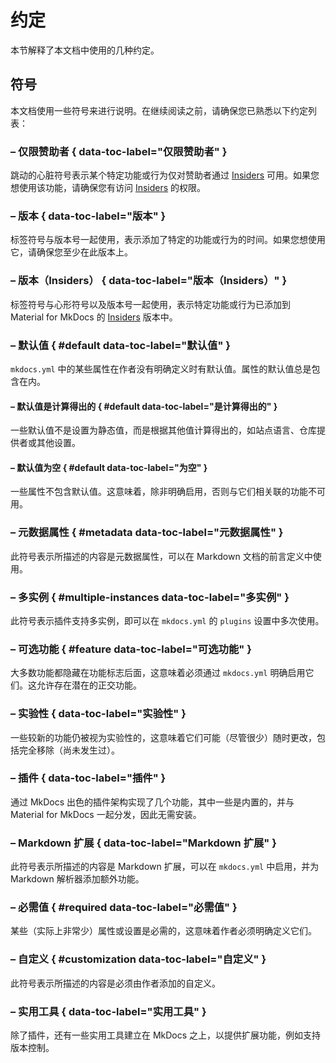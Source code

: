 # 约定

本节解释了本文档中使用的几种约定。

## 符号

本文档使用一些符号来进行说明。在继续阅读之前，请确保您已熟悉以下约定列表：

### <!-- md:sponsors --> – 仅限赞助者 { data-toc-label="仅限赞助者" }

跳动的心脏符号表示某个特定功能或行为仅对赞助者通过 [Insiders] 可用。如果您想使用该功能，请确保您有访问 [Insiders] 的权限。

### <!-- md:version --> – 版本 { data-toc-label="版本" }

标签符号与版本号一起使用，表示添加了特定的功能或行为的时间。如果您想使用它，请确保您至少在此版本上。

### <!-- md:version insiders- --> – 版本（Insiders） { data-toc-label="版本（Insiders）" }

标签符号与心形符号以及版本号一起使用，表示特定功能或行为已添加到 Material for MkDocs 的 [Insiders] 版本中。

### <!-- md:default --> – 默认值 { #default data-toc-label="默认值" }

`mkdocs.yml` 中的某些属性在作者没有明确定义时有默认值。属性的默认值总是包含在内。

#### <!-- md:default computed --> – 默认值是计算得出的 { #default data-toc-label="是计算得出的" }

一些默认值不是设置为静态值，而是根据其他值计算得出的，如站点语言、仓库提供者或其他设置。

#### <!-- md:default none --> – 默认值为空 { #default data-toc-label="为空" }

一些属性不包含默认值。这意味着，除非明确启用，否则与它们相关联的功能不可用。

### <!-- md:flag metadata --> – 元数据属性 { #metadata data-toc-label="元数据属性" }

此符号表示所描述的内容是元数据属性，可以在 Markdown 文档的前言定义中使用。

### <!-- md:flag multiple --> – 多实例 { #multiple-instances data-toc-label="多实例" }

此符号表示插件支持多实例，即可以在 `mkdocs.yml` 的 `plugins` 设置中多次使用。

### <!-- md:feature --> – 可选功能 { #feature data-toc-label="可选功能" }

大多数功能都隐藏在功能标志后面，这意味着必须通过 `mkdocs.yml` 明确启用它们。这允许存在潜在的正交功能。

### <!-- md:flag experimental --> – 实验性 { data-toc-label="实验性" }

一些较新的功能仍被视为实验性的，这意味着它们可能（尽管很少）随时更改，包括完全移除（尚未发生过）。

### <!-- md:plugin --> – 插件 { data-toc-label="插件" }

通过 MkDocs 出色的插件架构实现了几个功能，其中一些是内置的，并与 Material for MkDocs 一起分发，因此无需安装。

### <!-- md:extension --> – Markdown 扩展 { data-toc-label="Markdown 扩展" }

此符号表示所描述的内容是 Markdown 扩展，可以在 `mkdocs.yml` 中启用，并为 Markdown 解析器添加额外功能。

### <!-- md:flag required --> – 必需值 { #required data-toc-label="必需值" }

某些（实际上非常少）属性或设置是必需的，这意味着作者必须明确定义它们。

### <!-- md:flag customization --> – 自定义 { #customization data-toc-label="自定义" }

此符号表示所描述的内容是必须由作者添加的自定义。

### <!-- md:utility --> – 实用工具 { data-toc-label="实用工具" }

除了插件，还有一些实用工具建立在 MkDocs 之上，以提供扩展功能，例如支持版本控制。

  [Insiders]: insiders/index.md
